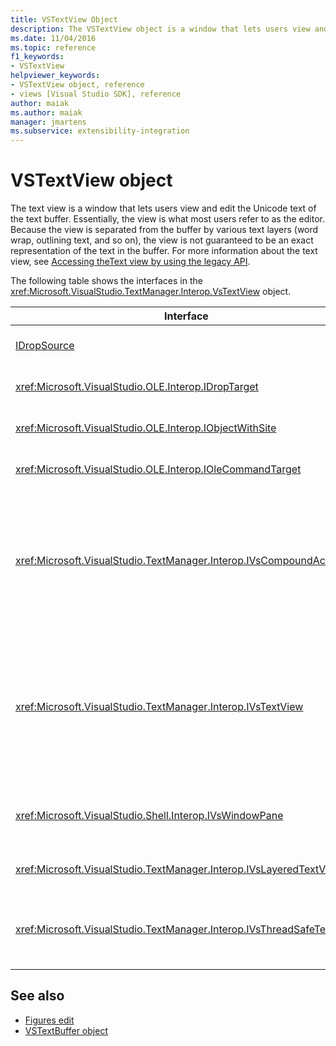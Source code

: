 ```yaml
---
title: VSTextView Object
description: The VSTextView object is a window that lets users view and edit the Unicode text of the text buffer. 
ms.date: 11/04/2016
ms.topic: reference
f1_keywords:
- VSTextView
helpviewer_keywords:
- VSTextView object, reference
- views [Visual Studio SDK], reference
author: maiak
ms.author: maiak
manager: jmartens
ms.subservice: extensibility-integration
---
```

# VSTextView object

The text view is a window that lets users view and edit the Unicode text of the text buffer. Essentially, the view is what most users refer to as the editor. Because the view is separated from the buffer by various text layers (word wrap, outlining text, and so on), the view is not guaranteed to be an exact representation of the text in the buffer. For more information about the text view, see [Accessing theText view by using the legacy API](/previous-versions/visualstudio/visual-studio-2015/extensibility/accessing-thetext-view-by-using-the-legacy-api?preserve-view=true&view=vs-2015).

The following table shows the interfaces in the <xref:Microsoft.VisualStudio.TextManager.Interop.VsTextView> object.

|Interface|Description|
|---------------|-----------------|
|[IDropSource](/windows/desktop/api/oleidl/nn-oleidl-idropsource)|Standard OLE interface.|
|<xref:Microsoft.VisualStudio.OLE.Interop.IDropTarget>|Standard OLE interface.|
|<xref:Microsoft.VisualStudio.OLE.Interop.IObjectWithSite>|Standard OLE interface.|
|<xref:Microsoft.VisualStudio.OLE.Interop.IOleCommandTarget>|Standard OLE interface.|
|<xref:Microsoft.VisualStudio.TextManager.Interop.IVsCompoundAction>|Enables the creation of compound actions (that is, actions that are grouped in a single undo/redo unit).|
|<xref:Microsoft.VisualStudio.TextManager.Interop.IVsTextView>|Provides the basic methods for managing and accessing the view. `IVsTextView` is not threaded safe.|
|<xref:Microsoft.VisualStudio.Shell.Interop.IVsWindowPane>|Creates and manages a window pane.|
|<xref:Microsoft.VisualStudio.TextManager.Interop.IVsLayeredTextView>|Interacts with text layers.|
|<xref:Microsoft.VisualStudio.TextManager.Interop.IVsThreadSafeTextView>|Performs operations on the view from a different thread.|

## See also

- [Figures edit](https://www.microsoft.com/download/details.aspx?id=55984)
- [VSTextBuffer object](../extensibility/vstextbuffer-object.md)